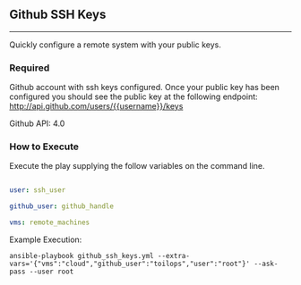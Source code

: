 ## Github SSH Keys
------------------

Quickly configure a remote system with your public keys.

### Required

Github account with ssh keys configured. Once your public key has been configured you should see the public key at the following endpoint: http://api.github.com/users/{{username}}/keys

Github API: 4.0

### How to Execute

Execute the play supplying the follow variables on the command line.

```yaml

user: ssh_user

github_user: github_handle

vms: remote_machines
```

Example Execution:

```
ansible-playbook github_ssh_keys.yml --extra-vars='{"vms":"cloud","github_user":"toilops","user":"root"}' --ask-pass --user root
```
